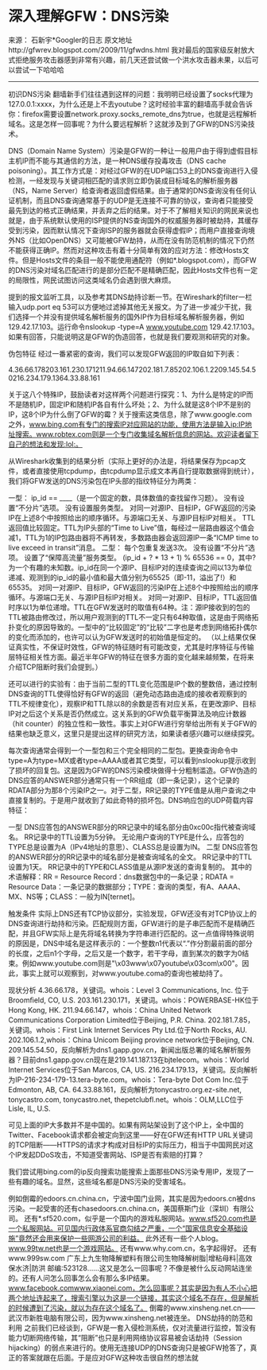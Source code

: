 # 深入理解GFW：DNS污染
来源： 石新宇*Googler的日志
原文地址http://gfwrev.blogspot.com/2009/11/gfwdns.html
 我对最后的国家级反射放大式拒绝服务攻击器感到非常有兴趣，前几天还尝试做一个洪水攻击器未果，以后可以尝试一下哈哈哈

 

--------------------------------------------------------------------------------------------------------------------------------------------

初识DNS污染
翻墙新手们往往遇到这样的问题：我明明已经设置了socks代理为127.0.0.1:xxxx，为什么还是上不去youtube？这时经验丰富的翻墙高手就会告诉你：firefox需要设置network.proxy.socks_remote_dns为true，也就是远程解析域名。这是怎样一回事呢？为什么要远程解析？这就涉及到了GFW的DNS污染技术。

DNS（Domain Name System）污染是GFW的一种让一般用户由于得到虚假目标主机IP而不能与其通信的方法，是一种DNS缓存投毒攻击（DNS cache poisoning）。其工作方式是：对经过GFW的在UDP端口53上的DNS查询进行入侵检测，一经发现与关键词相匹配的请求则立即伪装成目标域名的解析服务器（NS，Name Server）给查询者返回虚假结果。由于通常的DNS查询没有任何认证机制，而且DNS查询通常基于的UDP是无连接不可靠的协议，查询者只能接受最先到达的格式正确结果，并丢弃之后的结果。对于不了解相关知识的网民来说也就是，由于系统默认使用的ISP提供的NS查询国外的权威服务器时被劫持，其缓存受到污染，因而默认情况下查询ISP的服务器就会获得虚假IP；而用户直接查询境外NS（比如OpenDNS）又可能被GFW劫持，从而在没有防范机制的情况下仍然不能获得正确IP。然而对这种攻击有着十分简单有效的应对方法：修改Hosts文件。但是Hosts文件的条目一般不能使用通配符（例如*.blogspot.com），而GFW的DNS污染对域名匹配进行的是部分匹配不是精确匹配，因此Hosts文件也有一定的局限性，网民试图访问这类域名仍会遇到很大麻烦。

提到的报文监听工具，以及参考其DNS劫持诊断一节。在Wireshark的filter一栏输入udp.port eq 53可以方便地过滤掉其他无关报文。为了进一步减少干扰，我们选择一个并没有提供域名解析服务的国外IP作为目标域名解析服务器，例如129.42.17.103。运行命令nslookup -type=A www.youtube.com 129.42.17.103。如果有回答，只能说明这是GFW的伪造回答，也就是我们要观测和研究的对象。

伪包特征
经过一番紧密的查询，我们可以发现GFW返回的IP取自如下列表：

4.36.66.178203.161.230.171211.94.66.147202.181.7.85202.106.1.2209.145.54.50216.234.179.1364.33.88.161

关于这八个特殊IP，鼓励读者对这样两个问题进行探究：1、为什么是特定的IP而不是随机IP，固定IP和随机IP各自有什么坏处；2、为什么就是这8个IP不是别的IP，这8个IP为什么倒了GFW的霉？关于搜索这类信息，除了www.google.com之外，www.bing.com有专门的搜索IP对应网站的功能，使用方法是输入ip:IP地址搜索。www.robtex.com则是一个专门收集域名解析信息的网站。欢迎读者留下自己的想法和发现:lol:。

从Wireshark收集到的结果分析（实际上更好的办法是，将结果保存为pcap文件，或者直接使用tcpdump，由tcpdump显示成文本再自行提取数据得到统计），我们将GFW发送的DNS污染包在IP头部的指纹特征分为两类：

一型：
ip_id == ____（是一个固定的数，具体数值的查找留作习题）。
没有设置“不分片”选项。
没有设置服务类型。
对同一对源IP、目标IP，GFW返回的污染IP在上述8个中按照给出的顺序循环。与源端口无关、与源IP目标IP对相关。
TTL返回值比较固定。TTL为IP头部的“Time to Live”值，每经过一层路由器这个值会减1，TTL为1的IP包路由器将不再转发，多数路由器会返回源IP一条“ICMP time to live exceed in transit”消息。
二型：
每个包重复发送3次。
没有设置“不分片”选项。
设置了“保障高流量”服务类型。
(ip_id + ? * 13 + 1) % 65536 == 0，其中?为一个有趣的未知数。ip_id在同一个源IP、目标IP对的连续查询之间以13为单位递减、观测到的ip_id的最小值和最大值分别为65525（即-11，溢出了!）和65535。
对同一对源IP、目标IP，GFW返回的污染IP在上述8个中按照给出的顺序循环。与源端口无关、与源IP目标IP对相关。
对同一对源IP、目标IP，TTL返回值时序以1为单位递增。TTL在GFW发送时的取值有64种。注：源IP接收到的包的TTL被路由修改过，所以用户观测到的TTL不一定只有64种取值，这是由于网络拓扑变化的原因导致的。一型中的“比较固定”的“比较”二字也是考虑到网络拓扑偶尔的变化而添加的，也许可以认为GFW发送时的初始值是恒定的。
（以上结果仅保证真实性，不保证时效性，GFW的特征随时有可能改变，尤其是时序特征与传输层特征相关性方面。最近半年GFW的特征在很多方面的变化越来越频繁，在将来介绍TCP阻断时我们会提到。）

还可以进行的实验有：由于当前二型的TTL变化范围是IP个数的整数倍，通过控制DNS查询的TTL使得恰好有GFW的返回（避免动态路由造成的接收者观察到的TTL不规律变化），观察IP和TTL除以8的余数是否有对应关系，在更改源IP、目标IP对之后这个关系是否仍然成立。这关系到的GFW负载平衡算法及响应计数器（hit counter）的独立性和一致性。事实上对GFW进行穷举给出所有关于GFW的结果也缺乏意义，这里只是提出这样的研究方法，如果读者感兴趣可以继续探究。

每次查询通常会得到一个一型包和三个完全相同的二型包。更换查询命令中type=A为type=MX或者type=AAAA或者其它类型，可以看到nslookup提示收到了损坏的回复包。这是因为GFW的DNS污染模块做得十分粗制滥造。GFW伪造的DNS应答的ANSWER部分通常只有一个RR组成（即一条记录），这个记录的RDATA部分为那8个污染IP之一。对于二型，RR记录的TYPE值是从用户查询之中直接复制的。于是用户就收到了如此奇特的损坏包。DNS响应包的UDP荷载内容特征：

一型
DNS应答包的ANSWER部分的RR记录中的域名部分由0xc00c指代被查询域名。
RR记录中的TTL设置为5分钟。
无论用户查询的TYPE是什么，应答包的TYPE总是设置为A（IPv4地址的意思）、CLASS总是设置为IN。
二型
DNS应答包的ANSWER部分的RR记录中的域名部分是被查询域名的全文。
RR记录中的TTL设置为1天。
RR记录中的TYPE和CLASS值是从源IP发送的查询复制的。
其中的术语解释：RR = Resource Record：dns数据包中的一条记录；RDATA = Resource Data：一条记录的数据部分；TYPE：查询的类型，有A、AAAA、MX、NS等；CLASS：一般为IN[ternet]。

触发条件
实际上DNS还有TCP协议部分，实验发现，GFW还没有对TCP协议上的DNS查询进行劫持和污染。匹配规则方面，GFW进行的是子串匹配而不是精确匹配，并且GFW实际上是先将域名转换为字符串进行匹配的。这一点值得特殊说明的原因是，DNS中域名是这样表示的：一个整数n1代表以“.”作分割最前面的部分的长度，之后n1个字母，之后又是一个数字，若干字母，直到某次的数字为0结束。例如www.youtube.com则是"\x03www\x07youtube\x03com\x00"。因此，事实上就可以观察到，对www.youtube.coma的查询也被劫持了。

现状分析
4.36.66.178，关键词。whois：Level 3 Communications, Inc. 位于Broomﬁeld, CO, U.S.
203.161.230.171，关键词。whois：POWERBASE-HK位于Hong Kong, HK.
211.94.66.147，whois：China United Network Communications Corporation Limited位于Beijing, P.R. China.
202.181.7.85，关键词。whois：First Link Internet Services Pty Ltd.位于North Rocks, AU.
202.106.1.2,whois：China Unicom Beijing province network位于Beijing, CN.
209.145.54.50，反向解析为dns1.gapp.gov.cn，新闻出版总署的域名解析服务器？目前dns1.gapp.gov.cn现在是219.141.187.13在bjtelecom。whois：World Internet Services位于San Marcos, CA, US.
216.234.179.13，关键词。反向解析为IP-216-234-179-13.tera-byte.com。whois：Tera-byte Dot Com Inc.位于Edmonton, AB, CA.
64.33.88.161，反向解析为tonycastro.org.ez-site.net, tonycastro.com, tonycastro.net, thepetclubfl.net。whois：OLM,LLC位于Lisle, IL, U.S.
 

可见上面的IP大多数并不是中国的。如果有网站架设到了这个IP上，全中国的Twitter、Facebook请求都会被定向到这里——好在GFW还有HTTP URL关键词的TCP阻断——HTTPS的请求才构成对目标IP的实际压力，相当于中国网民对这个IP发起DDoS攻击，不知道受害网站、ISP是否有索赔的打算？

我们尝试用bing.com的ip反向搜索功能搜索上面那些DNS污染专用IP，发现了一些有趣的域名。显然，这些域名都是DNS污染的受害域名。

例如倒霉的edoors.cn.china.cn，宁波中国门业网，其实是因为edoors.cn被dns污染。一起受害的还有chasedoors.cn.china.cn，美国蔡斯门业（深圳）有限公司。
还有*.sf520.com，似乎是一个国内的游戏私服网站。www.sf520.com也是一个私服网站。可见国内行政体系官商勾结之严重，一个“国家信息安全基础设施”竟然还会用来保护一些网游公司的利益。
此外还有一些个人blog。www.99tw.net也是一个游戏网站。
还有www.why.com.cn，名字起得好。
还有www.999sw.com 广东上九生物降解塑料有限公司生物降解树脂|增粘母料|高效保水济|防洪 邮编:523128……这又是怎么一回事呢？不像是被什么反动网站连坐的。还有人问怎么回事怎么会有那么多IP结果。
www.facebook.comwww.xiaonei.com，怎么回事呢？其实是因为有人不小心把两个地址连起来了，搜索引擎以为这是一个链接，其实这个域名不存在，但是解析的时候遭到了污染，就以为存在这个域名了。
倒霉的www.xinsheng.net.cn——武汉市新胜电脑有限公司，因为www.xinsheng.net被连坐。
DNS劫持的防范和利用
之前我们已经谈到，GFW是一套入侵检测系统，仅对流量进行监控，暂没有能力切断网络传输，其“阻断”也只是利用网络协议容易被会话劫持（Session hijacking）的弱点来进行的。使用无连接UDP的DNS查询只是被GFW抢答了，真正的答案就跟在后面。于是应对GFW这种攻击很自然的想法就

